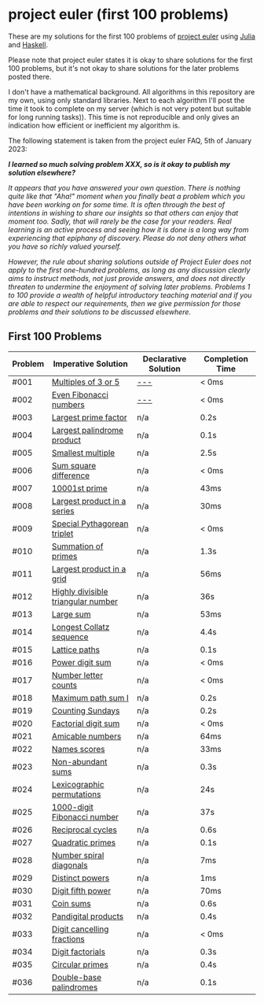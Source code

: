 # project euler (first 100 problems)

These are my solutions for the first 100 problems of [project euler](https://projecteuler.net) using [Julia](https://julialang.org/) and [Haskell](https://www.haskell.org/).

Please note that project euler states it is okay to share solutions for the first 100 problems, but it's not okay to share solutions for the later problems posted there.

I don't have a mathematical background. All algorithms in this repository are my own, using only standard libraries. Next to each algorithm I'll post the time it took to complete on my server (which is not very potent but suitable for long running tasks)). This time is not reproducible and only gives an indication how efficient or inefficient my algorithm is.

The following statement is taken from the project euler FAQ, 5th of January 2023:

***I learned so much solving problem XXX, so is it okay to publish my solution elsewhere?***

*It appears that you have answered your own question. There is nothing quite like that "Aha!" moment when you finally beat a problem which you have been working on for some time. It is often through the best of intentions in wishing to share our insights so that others can enjoy that moment too. Sadly, that will rarely be the case for your readers. Real learning is an active process and seeing how it is done is a long way from experiencing that epiphany of discovery. Please do not deny others what you have so richly valued yourself.*

*However, the rule about sharing solutions outside of Project Euler does not apply to the first one-hundred problems, as long as any discussion clearly aims to instruct methods, not just provide answers, and does not directly threaten to undermine the enjoyment of solving later problems. Problems 1 to 100 provide a wealth of helpful introductory teaching material and if you are able to respect our requirements, then we give permission for those problems and their solutions to be discussed elsewhere.*

## First 100 Problems

| Problem | Imperative Solution | Declarative Solution | Completion Time |
| --- | --- | --- | --- |
| #001 | [Multiples of 3 or 5](solutions-julia/001.jl) | [---](solutions-haskell/001.hs) | < 0ms |
| #002 | [Even Fibonacci numbers](solutions-julia/002.jl) | [---](solutions-haskell/002.hs) | < 0ms |
| #003 | [Largest prime factor](solutions-julia/003.jl) | n/a | 0.2s |
| #004 | [Largest palindrome product](solutions-julia/004.jl) | n/a | 0.1s |
| #005 | [Smallest multiple](solutions-julia/005.jl) | n/a | 2.5s |
| #006 | [Sum square difference](solutions-julia/006.jl) | n/a | < 0ms |
| #007 | [10001st prime](solutions-julia/007.jl) | n/a | 43ms |
| #008 | [Largest product in a series](solutions-julia/008.jl) | n/a | 30ms |
| #009 | [Special Pythagorean triplet](solutions-julia/009.jl) | n/a | < 0ms |
| #010 | [Summation of primes](solutions-julia/010.jl) | n/a | 1.3s |
| #011 | [Largest product in a grid](solutions-julia/011.jl) | n/a | 56ms |
| #012 | [Highly divisible triangular number](solutions-julia/012.jl) | n/a | 36s |
| #013 | [Large sum](solutions-julia/013.jl) | n/a | 53ms |
| #014 | [Longest Collatz sequence](solutions-julia/014.jl) | n/a | 4.4s |
| #015 | [Lattice paths](solutions-julia/015.jl) | n/a | 0.1s |
| #016 | [Power digit sum](solutions-julia/016.jl) | n/a | < 0ms |
| #017 | [Number letter counts](solutions-julia/017.jl) | n/a | < 0ms |
| #018 | [Maximum path sum I](solutions-julia/018.jl) | n/a | 0.2s |
| #019 | [Counting Sundays](solutions-julia/019.jl) | n/a | 0.2s |
| #020 | [Factorial digit sum](solutions-julia/020.jl) | n/a | < 0ms |
| #021 | [Amicable numbers](solutions-julia/021.jl) | n/a | 64ms |
| #022 | [Names scores](solutions-julia/022.jl) | n/a | 33ms |
| #023 | [Non-abundant sums](solutions-julia/023.jl) | n/a | 0.3s |
| #024 | [Lexicographic permutations](solutions-julia/024.jl) | n/a | 24s |
| #025 | [1000-digit Fibonacci number](solutions-julia/025.jl) | n/a | 37s |
| #026 | [Reciprocal cycles](solutions-julia/026.jl) | n/a | 0.6s |
| #027 | [Quadratic primes](solutions-julia/027.jl) | n/a | 0.1s |
| #028 | [Number spiral diagonals](solutions-julia/028.jl) | n/a | 7ms |
| #029 | [Distinct powers](solutions-julia/029.jl) | n/a | 1ms |
| #030 | [Digit fifth power](solutions-julia/030.jl) | n/a | 70ms |
| #031 | [Coin sums](solutions-julia/031.jl) | n/a | 0.6s |
| #032 | [Pandigital products](solutions-julia/032.jl) | n/a | 0.4s |
| #033 | [Digit cancelling fractions](solutions-julia/033.jl) | n/a | < 0ms |
| #034 | [Digit factorials](solutions-julia/034.jl) | n/a | 0.3s |
| #035 | [Circular primes](solutions-julia/035.jl) | n/a | 0.4s |
| #036 | [Double-base palindromes](solutions-julia/036.jl) | n/a | 0.1s |

